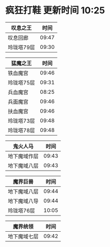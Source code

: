 # 疯狂打鞋 更新时间 10:25

| 叹息之王   | 时间    |
|--------|-------|
| 叹息回廊 | 09:47 |
| 玲珑塔79层 | 09:30 |

| 猛魔之王   | 时间    |
|--------|-------|
| 铁血魔宫 | 09:46 |
| 玲珑塔75层 | 09:31 |
| 兵血魔宫 | 08:25 |
| 兵面魔宫 | 09:46 |
| 扶血魔宫 | 09:46 |
| 玲珑塔73层 | 09:48 |
| 玲珑塔78层 | 09:48 |

| 鬼火人马   | 时间    |
|--------|-------|
| 地下魔域作层 | 09:43 |
| 地下魔域八层 | 09:43 |

| 魔界巨兽   | 时间    |
|--------|-------|
| 地下魔域八层 | 09:44 |
| 地下魔域八导 | 09:44 |
| 玲珑塔76层 | 10:05 |

| 魔界统领   | 时间    |
|--------|-------|
| 地下魔域七层 | 09:42 |